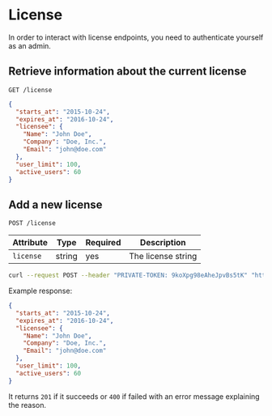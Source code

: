 # License

In order to interact with license endpoints, you need to authenticate yourself
as an admin.

## Retrieve information about the current license

```
GET /license
```

```json
{
  "starts_at": "2015-10-24",
  "expires_at": "2016-10-24",
  "licensee": {
    "Name": "John Doe",
    "Company": "Doe, Inc.",
    "Email": "john@doe.com"
  },
  "user_limit": 100,
  "active_users": 60
}
```

## Add a new license

```
POST /license
```

| Attribute | Type | Required | Description |
| --------- | ---- | -------- | ----------- |
| `license` | string | yes | The license string |

```bash
curl --request POST --header "PRIVATE-TOKEN: 9koXpg98eAheJpvBs5tK" "https://gitlab.example.com/api/v3/license?license=eyJkYXRhIjoiMHM5Q...S01Udz09XG4ifQ=="
```

Example response:

```json
{
  "starts_at": "2015-10-24",
  "expires_at": "2016-10-24",
  "licensee": {
    "Name": "John Doe",
    "Company": "Doe, Inc.",
    "Email": "john@doe.com"
  },
  "user_limit": 100,
  "active_users": 60
}
```

It returns `201` if it succeeds or `400` if failed with an error message
explaining the reason.
